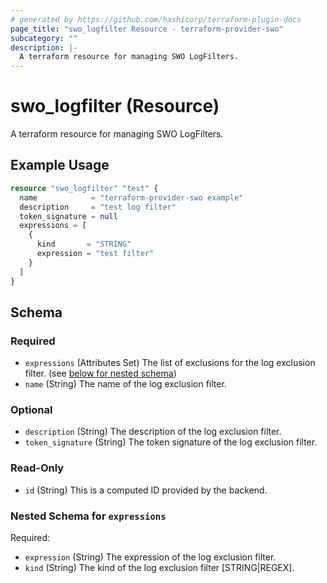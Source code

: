 ```yaml
---
# generated by https://github.com/hashicorp/terraform-plugin-docs
page_title: "swo_logfilter Resource - terraform-provider-swo"
subcategory: ""
description: |-
  A terraform resource for managing SWO LogFilters.
---
```


# swo_logfilter (Resource)

A terraform resource for managing SWO LogFilters.

## Example Usage

```terraform
resource "swo_logfilter" "test" {
  name            = "terraform-provider-swo example"
  description     = "test log filter"
  token_signature = null
  expressions = [
    {
      kind       = "STRING"
      expression = "test filter"
    }
  ]
}
```

<!-- schema generated by tfplugindocs -->
## Schema

### Required

- `expressions` (Attributes Set) The list of exclusions for the log exclusion filter. (see [below for nested schema](#nestedatt--expressions))
- `name` (String) The name of the log exclusion filter.

### Optional

- `description` (String) The description of the log exclusion filter.
- `token_signature` (String) The token signature of the log exclusion filter.

### Read-Only

- `id` (String) This is a computed ID provided by the backend.

<a id="nestedatt--expressions"></a>
### Nested Schema for `expressions`

Required:

- `expression` (String) The expression of the log exclusion filter.
- `kind` (String) The kind of the log exclusion filter [STRING|REGEX].

